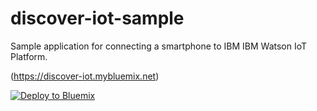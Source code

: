 # discover-iot-sample

Sample application for connecting a smartphone to IBM IBM Watson IoT Platform.

(https://discover-iot.mybluemix.net)

[![Deploy to Bluemix](https://bluemix.net/deploy/button.png)](https://bluemix.net/deploy?repository=https://github.com/anchalbhalla/discover-iot-sample)
